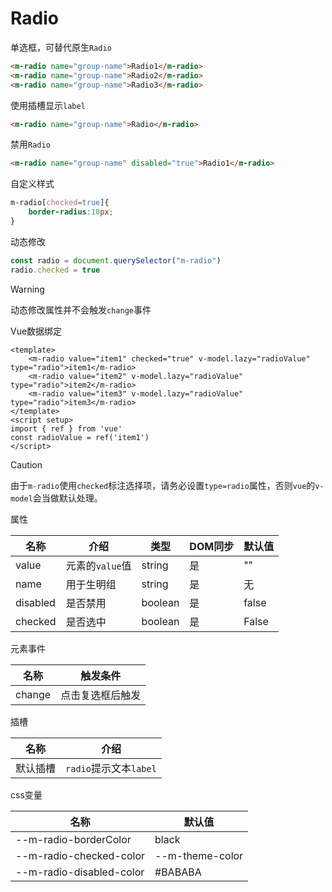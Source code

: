 # Radio

单选框，可替代原生`Radio`

```html
<m-radio name="group-name">Radio1</m-radio>
<m-radio name="group-name">Radio2</m-radio>
<m-radio name="group-name">Radio3</m-radio>
```

使用插槽显示`label`

```html
<m-radio name="group-name">Radio</m-radio>
```

禁用`Radio`

```html
<m-radio name="group-name" disabled="true">Radio1</m-radio>
```

自定义样式

```css
m-radio[checked=true]{
	border-radius:10px;
}
```

动态修改

```js
const radio = document.querySelector("m-radio")
radio.checked = true
```

> [!WARNING]
>
> 动态修改属性并不会触发`change`事件

Vue数据绑定

```vue
<template>
	<m-radio value="item1" checked="true" v-model.lazy="radioValue" type="radio">item1</m-radio>
	<m-radio value="item2" v-model.lazy="radioValue" type="radio">item2</m-radio>
	<m-radio value="item3" v-model.lazy="radioValue" type="radio">item3</m-radio>
</template>
<script setup>
import { ref } from 'vue'
const radioValue = ref('item1')
</script>
```

> [!CAUTION]
>
> 由于`m-radio`使用`checked`标注选择项，请务必设置`type=radio`属性，否则`vue`的`v-model`会当做默认处理。

属性

| 名称     | 介绍            | 类型    | DOM同步 | 默认值 |
| -------- | --------------- | ------- | ------- | ------ |
| value    | 元素的`value`值 | string  | 是      | ""     |
| name     | 用于生明组      | string  | 是      | 无     |
| disabled | 是否禁用        | boolean | 是      | false  |
| checked  | 是否选中        | boolean | 是      | False  |

元素事件

| 名称   | 触发条件         |
| ------ | ---------------- |
| change | 点击复选框后触发 |

插槽

| 名称     | 介绍                   |
| -------- | ---------------------- |
| 默认插槽 | `radio`提示文本`label` |

css变量

| 名称                     | 默认值          |
| ------------------------ | --------------- |
| --m-radio-borderColor    | black           |
| --m-radio-checked-color  | --m-theme-color |
| --m-radio-disabled-color | #BABABA         |

